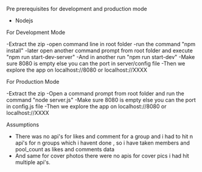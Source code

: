 Pre prerequisites for development and production mode
- Nodejs

For Development Mode

-Extract the zip
-open command line in root folder
-run the command "npm install"
-later open another command prompt from root folder and execute "npm run start-dev-server"
-And in another run "npm run start-dev"
-Make sure 8080 is empty else you can the port in server/config file
-Then we explore the app on localhost://8080 or localhost://XXXX

For Production Mode

-Extract the zip
-Open a command prompt from root folder and run the command "node server.js"
-Make sure 8080 is empty else you can the port in config.js file
-Then we explore the app on localhost://8080 or localhost://XXXX

Assumptions
- There was no api's for likes and comment for a group and i had to hit n api's for n groups which i havent done , so i have taken members and pool_count as likes and comments data
- And same for cover photos there were no apis for cover pics i had hit multiple api's.